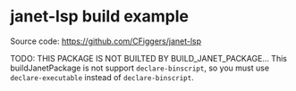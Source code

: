 # janet-lsp build example
Source code: https://github.com/CFiggers/janet-lsp

TODO: THIS PACKAGE IS NOT BUILTED BY BUILD_JANET_PACKAGE...
This buildJanetPackage is not support `declare-binscript`, so you must use `declare-executable` instead of `declare-binscript`.
